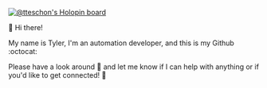 [![@tteschon's Holopin board](https://holopin.me/tteschon)](https://holopin.io/@tteschon)

👋 Hi there!

My name is Tyler, I'm an automation developer, and this is my Github :octocat:

Please have a look around :eyes: and let me know if I can help with anything or if you'd like to get connected! 🤝
